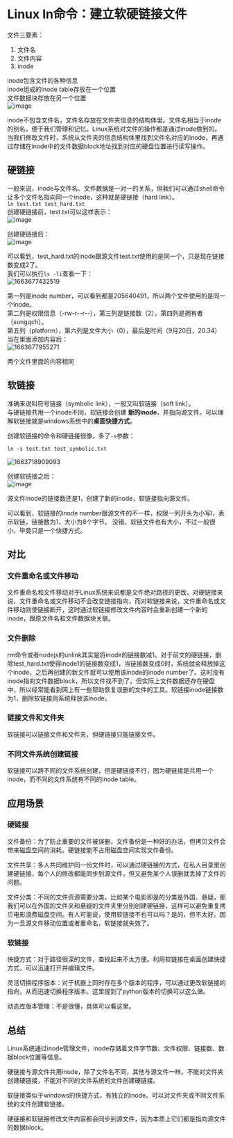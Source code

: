 # Linux ln命令：建立软硬链接文件  
文件三要素：
1. 文件名
2. 文件内容
3. inode

inode包含文件的各种信息    
inode组成的inode table存放在一个位置  
文件数据块存放在另一个位置  
![image](https://user-images.githubusercontent.com/63440757/191256483-a0c5424b-69b9-4755-9c1d-c4d21e7c375d.png)

inode不包含文件名，文件名存放在文件夹信息的结构体里。文件名相当于inode的别名，便于我们管理和记忆。Linux系统对文件的操作都是通过inode做到的。  
当我们修改文件时，系统从文件夹的信息结构体里找到文件名对应的inode，再通过存储在inode中的文件数据block地址找到对应的硬盘位置进行读写操作。

## 硬链接
一般来说，inode与文件名、文件数据是一对一的关系，但我们可以通过shell命令让多个文件名指向同一个inode，这种就是硬链接（hard link）。  
`ln test.txt test_hard.txt`   
创建硬链接前，test.txt可以这样表示：            
![image](https://user-images.githubusercontent.com/63440757/191258162-a7396378-6337-40d0-b384-f80fb2af2872.png)

创建硬链接后：          
![image](https://user-images.githubusercontent.com/63440757/191258262-183b064f-2ada-4e1b-9431-b02819e32b3c.png)

可以看到，test_hard.txt的inode跟源文件test.txt使用的是同一个，只是现在链接数变成2了。  
我们可以执行`ls -li`查看一下：  
![1663677432519](https://user-images.githubusercontent.com/63440757/191259331-ed66eea2-a0d2-4230-9ef6-dd5bb733e43c.png)

第一列是inode number，可以看到都是205640491，所以两个文件使用的是同一个inode。  
第二列是权限信息（-rw-r--r--），第三列是链接数（2），第四列是拥有者（songqch）。  
第五列（platform），第六列是文件大小（0），最后是时间（9月20日，20.34）  
当在里面添加内容后：  
![1663677955271](https://user-images.githubusercontent.com/63440757/191261199-056295d7-f7df-4f4a-a075-05b77eedb52b.png)

两个文件里面的内容相同

## 软链接
准确来说叫符号链接（symbolic link），一般又叫软链接（soft link）。   
与硬链接共用一个inode不同，软链接会创建 **新的inode**，并指向源文件。可以理解软链接就是windows系统中的**桌面快捷方式**。

创建软链接的命令和硬链接很像，多了`-s`参数：   

```
ln -s test.txt test_symbolic.txt
```
![1663718909093](https://user-images.githubusercontent.com/63440757/191386128-7f9e508c-eece-4ddb-a78f-ea8a0e287e95.png)  

创建软链接之后：   
![image](https://user-images.githubusercontent.com/63440757/191385557-de26d3f8-2ebe-4ef9-9655-d5bda3b7101e.png)

源文件inode的链接数还是1，创建了新的inode，软链接指向源文件。

可以看到，软链接的inode number跟源文件的不一样，权限一列开头为小写l，表示软链，链接数为1，大小为8个字节。
没错，软链文件也有大小，不过一般很小，毕竟只是一个快捷方式。

## 对比
### 文件重命名或文件移动
文件重命名和文件移动对于Linux系统来说都是文件绝对路径的更改。对硬链接来说，文件重命名或文件移动不会改变链接指向，而对软链接来说，文件重命名或文件移动则使链接断开，这时通过软链接修改文件内容时会重新创建一个新的inode，跟原文件名和文件数据块关联。

### 文件删除
rm命令或者nodejs的unlink其实是将inode的链接数减1。对于前文的硬链接，删除test_hard.txt使得inode1的链接数变成1，当链接数变成0时，系统就会释放掉这个inode，之后再创建的新文件就可以使用该inode的inode number了。这时没有inode指向文件数据block，所以文件找不到了。但实际上文件数据还存在硬盘中，所以经常能看到网上有一些帮助恢复误删的文件的工具。软链接inode链接数为1，删除软链接则系统释放该inode。

### 链接文件和文件夹
软链接可以链接文件和文件夹，但硬链接只能链接文件。

### 不同文件系统创建链接
软链接可以跨不同的文件系统创建，但是硬链接不行，因为硬链接是共用一个inode，而不同的文件系统有不同的inode table。

## 应用场景
### 硬链接
文件备份：为了防止重要的文件被误删，文件备份是一种好的办法，但拷贝文件会带来磁盘空间的消耗。硬链接能不占用磁盘空间实现文件备份。

文件共享：多人共同维护同一份文件时，可以通过硬链接的方式，在私人目录里创建硬链接，每个人的修改都能同步到源文件，但又避免某个人误删就丢掉了文件的问题。

文件分类：不同的文件资源需要分类，比如某个电影即是的分类是外国、悬疑，那我们可以在外国的文件夹和悬疑的文件夹里分别创建硬链接，这样可以避免重复拷贝电影浪费磁盘空间。有人可能说，使用软链接不也可以吗？是的，但不太好。因为一旦源文件移动位置或者重命名，软链接就失效了。

### 软链接
快捷方式：对于路径很深的文件，查找起来不太方便。利用软链接在桌面创建快捷方式，可以迅速打开并编辑文件。

灵活切换程序版本：对于机器上同时存在多个版本的程序，可以通过更改软链接的指向，从而迅速切换程序版本。这里提到了python版本的切换可以这么做。

动态库版本管理：不是很懂，具体可以看这里。

## 总结
Linux系统通过inode管理文件，inode存储着文件字节数、文件权限、链接数、数据block位置等信息。

硬链接与源文件共用inode，除了文件名不同，其他与源文件一样。不能对文件夹创建硬链接，不能对不同的文件系统的文件创建硬链接。

软链接类似于windows的快捷方式，有独立的inode。可以对文件夹或不同文件系统的文件创建软链接。

硬链接和软链接修改文件内容都会同步到源文件，因为本质上它们都是指向源文件的数据block。
